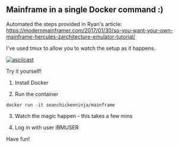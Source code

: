 Mainframe in a single Docker command :)
---

Automated the steps provided in Ryan's article: https://modernmainframer.com/2017/01/30/so-you-want-your-own-mainframe-hercules-zarchitecture-emulator-tutorial/

I've used tmux to allow you to watch the setup as it happens.

[![asciicast](https://asciinema.org/a/161980.png)](https://asciinema.org/a/161980)

Try it yourself!

1) Install Docker

2) Run the container

```
docker run -it seanchickenninja/mainframe

```

3) Watch the magic happen - this takes a few mins

4) Log in with user IBMUSER

Have fun!
